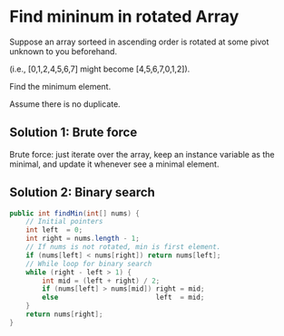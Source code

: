 # Find mininum in rotated Array

Suppose an array sorteed in ascending order is rotated at some pivot unknown to you beforehand.

(i.e.,  [0,1,2,4,5,6,7] might become  [4,5,6,7,0,1,2]).

Find the minimum element.

Assume there is no duplicate.


## Solution 1: Brute force

Brute force: just iterate over the array, keep an instance variable as the minimal, and update it whenever see a minimal element.

## Solution 2: Binary search

```java
public int findMin(int[] nums) {
    // Initial pointers
    int left  = 0;
    int right = nums.length - 1;
    // If nums is not rotated, min is first element.
    if (nums[left] < nums[right]) return nums[left];
    // While loop for binary search
    while (right - left > 1) {
        int mid = (left + right) / 2;
        if (nums[left] > nums[mid]) right = mid;
        else                        left  = mid;
    }
    return nums[right];
}
```
